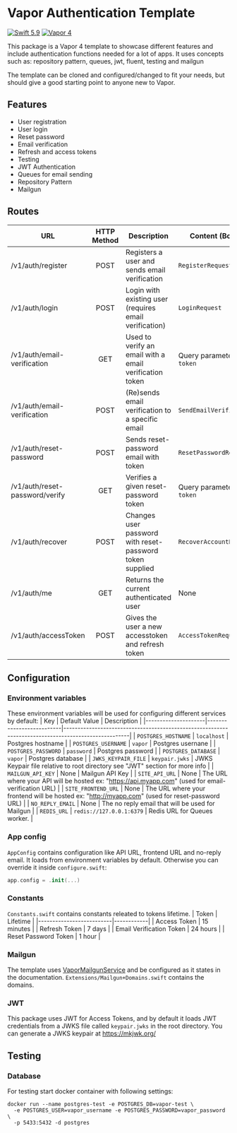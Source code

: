 # Vapor Authentication Template
[![Swift 5.9](https://img.shields.io/badge/swift-5.9-orange.svg?style=flat)](http://swift.org)
[![Vapor 4](https://img.shields.io/badge/vapor-4.0-blue.svg?style=flat)](https://vapor.codes)

This package is a Vapor 4 template to showcase different features and include authentication functions needed for a lot of apps. It uses concepts such as: repository pattern, queues, jwt, fluent, testing and mailgun

The template can be cloned and configured/changed to fit your needs, but should give a good starting point to anyone new to Vapor.

## Features
* User registration
* User login
* Reset password
* Email verification
* Refresh and access tokens
* Testing
* JWT Authentication
* Queues for email sending
* Repository Pattern
* Mailgun

## Routes
| URL                            | HTTP Method | Description                                              | Content (Body)          |
|--------------------------------|:-----------:|----------------------------------------------------------|-------------------------|
| /v1/auth/register              |     POST    | Registers a user and sends email verification            | `RegisterRequest`       |
| /v1/auth/login                 |     POST    | Login with existing user (requires email verification)   | `LoginRequest`          |
| /v1/auth/email-verification    |     GET     | Used to verify an email with a email verification token  | Query parameter `token` |
| /v1/auth/email-verification    |     POST    | (Re)sends email verification to a specific email         | `SendEmailVerification` |
| /v1/auth/reset-password        |     POST    | Sends reset-password email with token                    | `ResetPasswordRequest`  |
| /v1/auth/reset-password/verify |     GET     | Verifies a given reset-password token                    | Query parameter `token` |
| /v1/auth/recover               |     POST    | Changes user password with reset-password token supplied | `RecoverAccountRequest` |
| /v1/auth/me                    |     GET     | Returns the current authenticated user                   | None                    |
| /v1/auth/accessToken           |     POST    | Gives the user a new accesstoken and refresh token       | `AccessTokenRequest`    |

## Configuration
### Environment variables
These environment variables will be used for configuring different services by default:
| Key                 | Default Value            | Description                                                                                         |
|---------------------|--------------------------|-----------------------------------------------------------------------------------------------------|
| `POSTGRES_HOSTNAME` | `localhost`              | Postgres hostname                                                                                   |
| `POSTGRES_USERNAME` | `vapor`                  | Postgres usernane                                                                                   |
| `POSTGRES_PASSWORD` | `password`               | Postgres password                                                                                   |
| `POSTGRES_DATABASE` | `vapor`                  | Postgres database                                                                                   |
| `JWKS_KEYPAIR_FILE` | `keypair.jwks`           | JWKS Keypair file relative to root directory see "JWT" section for more info                        |
| `MAILGUN_API_KEY`   | None                     | Mailgun API Key                                                                                     |
| `SITE_API_URL`      | None                     | The URL where your API will be hosted ex: "https://api.myapp.com" (used for email-verification URL) |
| `SITE_FRONTEND_URL` | None                     | The URL where your frontend will be hosted ex: "http://myapp.com" (used for reset-password URL)     |
| `NO_REPLY_EMAIL`    | None                     | The no reply email that will be used for Mailgun                                                    |
| `REDIS_URL`         | `redis://127.0.0.1:6379` | Redis URL for Queues worker.                                                                        |
### App config
`AppConfig` contains configuration like API URL, frontend URL and no-reply email. It loads from environment variables by default. Otherwise you can override it inside `configure.swift`:
```swift
app.config = .init(...)
```

### Constants
`Constants.swift` contains constants releated to tokens lifetime.
| Token                    | Lifetime   |
|--------------------------|------------|
| Access Token             | 15 minutes |
| Refresh Token            | 7 days     |
| Email Verification Token | 24 hours   |
| Reset Password Token     | 1 hour     |

### Mailgun
The template uses [VaporMailgunService](https://github.com/vapor-community/VaporMailgunService) and be configured as it states in the documentation. `Extensions/Mailgun+Domains.swift` contains the domains.

### JWT
This package uses JWT for Access Tokens, and by default it loads JWT credentials from a JWKS file called `keypair.jwks` in the root directory. You can generate a JWKS keypair at https://mkjwk.org/

## Testing

### Database
For testing start docker container with following settings:

```
docker run --name postgres-test -e POSTGRES_DB=vapor-test \
  -e POSTGRES_USER=vapor_username -e POSTGRES_PASSWORD=vapor_password \
  -p 5433:5432 -d postgres
```
